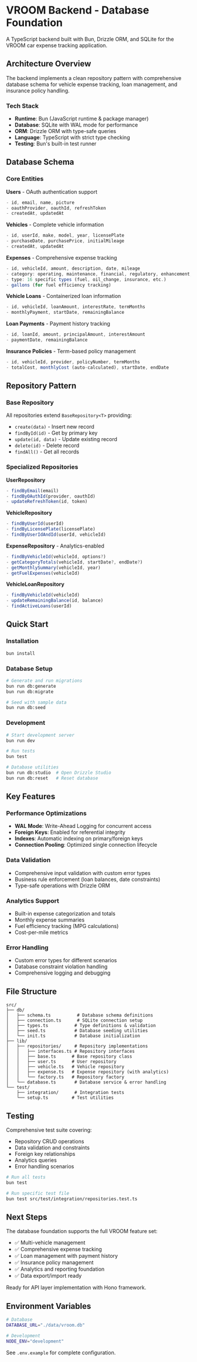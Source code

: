 # VROOM Backend - Database Foundation

A TypeScript backend built with Bun, Drizzle ORM, and SQLite for the VROOM car expense tracking application.

## Architecture Overview

The backend implements a clean repository pattern with comprehensive database schema for vehicle expense tracking, loan management, and insurance policy handling.

### Tech Stack
- **Runtime**: Bun (JavaScript runtime & package manager)
- **Database**: SQLite with WAL mode for performance
- **ORM**: Drizzle ORM with type-safe queries
- **Language**: TypeScript with strict type checking
- **Testing**: Bun's built-in test runner

## Database Schema

### Core Entities

**Users** - OAuth authentication support
```typescript
- id, email, name, picture
- oauthProvider, oauthId, refreshToken
- createdAt, updatedAt
```

**Vehicles** - Complete vehicle information
```typescript
- id, userId, make, model, year, licensePlate
- purchaseDate, purchasePrice, initialMileage
- createdAt, updatedAt
```

**Expenses** - Comprehensive expense tracking
```typescript
- id, vehicleId, amount, description, date, mileage
- category: operating, maintenance, financial, regulatory, enhancement, convenience
- type: 16 specific types (fuel, oil_change, insurance, etc.)
- gallons (for fuel efficiency tracking)
```

**Vehicle Loans** - Containerized loan information
```typescript
- id, vehicleId, loanAmount, interestRate, termMonths
- monthlyPayment, startDate, remainingBalance
```

**Loan Payments** - Payment history tracking
```typescript
- id, loanId, amount, principalAmount, interestAmount
- paymentDate, remainingBalance
```

**Insurance Policies** - Term-based policy management
```typescript
- id, vehicleId, provider, policyNumber, termMonths
- totalCost, monthlyCost (auto-calculated), startDate, endDate
```

## Repository Pattern

### Base Repository
All repositories extend `BaseRepository<T>` providing:
- `create(data)` - Insert new record
- `findById(id)` - Get by primary key
- `update(id, data)` - Update existing record
- `delete(id)` - Delete record
- `findAll()` - Get all records

### Specialized Repositories

**UserRepository**
```typescript
- findByEmail(email)
- findByOAuthId(provider, oauthId)
- updateRefreshToken(id, token)
```

**VehicleRepository**
```typescript
- findByUserId(userId)
- findByLicensePlate(licensePlate)
- findByUserIdAndId(userId, vehicleId)
```

**ExpenseRepository** - Analytics-enabled
```typescript
- findByVehicleId(vehicleId, options?)
- getCategoryTotals(vehicleId, startDate?, endDate?)
- getMonthlySummary(vehicleId, year)
- getFuelExpenses(vehicleId)
```

**VehicleLoanRepository**
```typescript
- findByVehicleId(vehicleId)
- updateRemainingBalance(id, balance)
- findActiveLoans(userId)
```

## Quick Start

### Installation
```bash
bun install
```

### Database Setup
```bash
# Generate and run migrations
bun run db:generate
bun run db:migrate

# Seed with sample data
bun run db:seed
```

### Development
```bash
# Start development server
bun run dev

# Run tests
bun test

# Database utilities
bun run db:studio  # Open Drizzle Studio
bun run db:reset   # Reset database
```

## Key Features

### Performance Optimizations
- **WAL Mode**: Write-Ahead Logging for concurrent access
- **Foreign Keys**: Enabled for referential integrity
- **Indexes**: Automatic indexing on primary/foreign keys
- **Connection Pooling**: Optimized single connection lifecycle

### Data Validation
- Comprehensive input validation with custom error types
- Business rule enforcement (loan balances, date constraints)
- Type-safe operations with Drizzle ORM

### Analytics Support
- Built-in expense categorization and totals
- Monthly expense summaries
- Fuel efficiency tracking (MPG calculations)
- Cost-per-mile metrics

### Error Handling
- Custom error types for different scenarios
- Database constraint violation handling
- Comprehensive logging and debugging

## File Structure

```
src/
├── db/
│   ├── schema.ts          # Database schema definitions
│   ├── connection.ts      # SQLite connection setup
│   ├── types.ts          # Type definitions & validation
│   ├── seed.ts           # Database seeding utilities
│   └── init.ts           # Database initialization
├── lib/
│   ├── repositories/     # Repository implementations
│   │   ├── interfaces.ts # Repository interfaces
│   │   ├── base.ts      # Base repository class
│   │   ├── user.ts      # User repository
│   │   ├── vehicle.ts   # Vehicle repository
│   │   ├── expense.ts   # Expense repository (with analytics)
│   │   └── factory.ts   # Repository factory
│   └── database.ts       # Database service & error handling
└── test/
    ├── integration/      # Integration tests
    └── setup.ts         # Test utilities
```

## Testing

Comprehensive test suite covering:
- Repository CRUD operations
- Data validation and constraints
- Foreign key relationships
- Analytics queries
- Error handling scenarios

```bash
# Run all tests
bun test

# Run specific test file
bun test src/test/integration/repositories.test.ts
```

## Next Steps

The database foundation supports the full VROOM feature set:
- ✅ Multi-vehicle management
- ✅ Comprehensive expense tracking
- ✅ Loan management with payment history
- ✅ Insurance policy management
- ✅ Analytics and reporting foundation
- ✅ Data export/import ready

Ready for API layer implementation with Hono framework.

## Environment Variables

```bash
# Database
DATABASE_URL="./data/vroom.db"

# Development
NODE_ENV="development"
```

See `.env.example` for complete configuration.